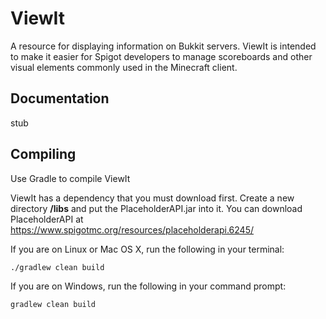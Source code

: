 # ViewIt
A resource for displaying information on Bukkit servers. ViewIt is intended to make it easier for Spigot developers to manage scoreboards and other visual elements commonly used in the Minecraft client.

## Documentation
stub

## Compiling
Use Gradle to compile ViewIt

ViewIt has a dependency that you must download first. Create a new directory **/libs** and put the PlaceholderAPI.jar into it. You can download PlaceholderAPI at https://www.spigotmc.org/resources/placeholderapi.6245/

If you are on Linux or Mac OS X, run the following in your terminal:

    ./gradlew clean build

If you are on Windows, run the following in your command prompt:

    gradlew clean build
